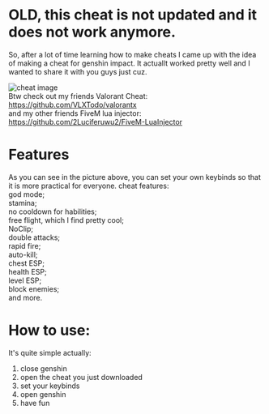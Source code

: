 # OLD, this cheat is not updated and it does not work anymore.

So, after a lot of time learning how to make cheats I came up with the idea of making a cheat for genshin impact. It actuallt worked pretty well and I wanted to share it with you guys just cuz.

![cheat image](https://user-images.githubusercontent.com/91756430/155865825-49b6c304-0e90-4e4e-959b-7d3521c64b5e.png)  
Btw check out my friends Valorant Cheat: https://github.com/VLXTodo/valorantx  
and my other friends FiveM lua injector: https://github.com/2Luciferuwu2/FiveM-LuaInjector  
# Features  
As you can see in the picture above, you can set your own keybinds so that it is more practical for everyone.
cheat features:  
god mode;  
stamina;  
no cooldown for habilities;  
free flight, which I find pretty cool;  
NoClip;  
double attacks;  
rapid fire;  
auto-kill;  
chest ESP;  
health ESP;  
level ESP;  
block enemies;  
and more.  
# How to use:  
It's quite simple actually:  
1. close genshin  
2. open the cheat you just downloaded  
3. set your keybinds  
4. open genshin  
5. have fun
